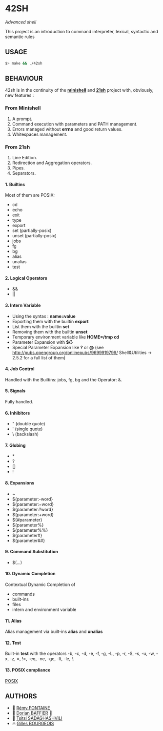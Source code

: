 # 42SH

*Advanced shell*

This project is an introduction to command interpreter, lexical, syntactic and semantic rules

## USAGE

```sh
$> make && ./42sh
```

## BEHAVIOUR

42sh is in the continuity of the [**minishell**](https://github.com/gbourgeo/42projects/tree/master/minishell) and [**21sh**](https://github.com/gbourgeo/42projects/tree/master/21sh) project with,
obviously, new features :

### From Minishell
1. A prompt.
2. Command execution with parameters and PATH management.
4. Errors managed without **errno** and good return values.
5. Whitespaces management.

### From 21sh
1. Line Edition.
2. Redirection and Aggregation operators.
3. Pipes.
4. Separators.

#### 1. Builtins
Most of them are POSIX:
- cd
- echo
- exit
- type
- export
- set (partially-posix)
- unset (partially-posix)
- jobs
- fg
- bg
- alias
- unalias
- test

#### 2. Logical Operators
- &&
- ||

#### 3. Intern Variable
- Using the syntax : **name=value**
- Exporting them with the builtin **export**
- List them with the builtin **set**
- Removing them with the builtin **unset**
- Temporary environment variable like **HOME=/tmp cd**
- Parameter Expansion with **${}**
- Special Parameter Expansion like **?** or **@** (see http://pubs.opengroup.org/onlinepubs/9699919799/ Shell&Utilities -> 2.5.2 for a full list of them)

#### 4. Job Control

Handled with the Builtins: jobs, fg, bg and the Operator: &.

#### 5. Signals
Fully handled.

#### 6. Inhibitors
- " (double quote)
- ' (single quote)
- \\ (backslash)

#### 7. Globing
- \*
- ?
- \[]
- !

#### 8. Expansions
- ~
- ${parameter:-word}
- ${parameter:=word}
- ${parameter:?word}
- ${parameter:+word}
- ${#parameter}
- ${parameter%}
- ${parameter%%}
- ${parameter#}
- ${parameter##}

#### 9. Command Substitution
- $(...)

#### 10. Dynamic Completion
Contextual Dynamic Completion of
- commands
- built-ins
- files
- intern and environment variable

#### 11. Alias
Alias management via built-ins **alias** and **unalias**

#### 12. Test
Built-in **test** with the operators -b, -c, -d, -e, -f, -g, -L, -p, -r, -S, -s, -u, -w, -x, -z, =, !=, -eq, -ne, -ge, -lt, -le, !.

#### 13. POSIX compliance
[POSIX](http://pubs.opengroup.org/onlinepubs/9699919799/)

## AUTHORS

- **:rocket:** [Rémy FONTAINE](https://github.com/remyft)
- :sparkling_heart: [Dorian BAFFIER](https://github.com/dbaffier) :sparkling_heart:
- :princess: [Tsitsi SADAGHASHVILI](https://github.com/tsitsi314) 
- :fire: [Gilles BOURGEOIS](https://github.com/gbourgeo) 
